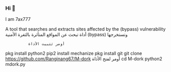 ### Hi 👋
I am 7ax777

A tool that searches and extracts 
sites affected by the (bypass) vulnerability
أداة تبحث عن المواقع المتأثرة بالثغرة الأمنية (bypass) وتستخرجها

              أومر ثتبيت الأذاة
pkg install python2
pip2 install mechanize
pkg install git
git clone https://github.com/Ranginang67/M-dork
                         أومر لفتح الأذاة
cd M-dork
python2 mdork.py
